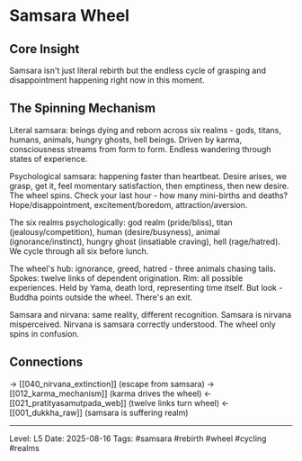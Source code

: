 # Samsara Wheel

## Core Insight
Samsara isn't just literal rebirth but the endless cycle of grasping and disappointment happening right now in this moment.

## The Spinning Mechanism

Literal samsara: beings dying and reborn across six realms - gods, titans, humans, animals, hungry ghosts, hell beings. Driven by karma, consciousness streams from form to form. Endless wandering through states of experience.

Psychological samsara: happening faster than heartbeat. Desire arises, we grasp, get it, feel momentary satisfaction, then emptiness, then new desire. The wheel spins. Check your last hour - how many mini-births and deaths? Hope/disappointment, excitement/boredom, attraction/aversion.

The six realms psychologically: god realm (pride/bliss), titan (jealousy/competition), human (desire/busyness), animal (ignorance/instinct), hungry ghost (insatiable craving), hell (rage/hatred). We cycle through all six before lunch.

The wheel's hub: ignorance, greed, hatred - three animals chasing tails. Spokes: twelve links of dependent origination. Rim: all possible experiences. Held by Yama, death lord, representing time itself. But look - Buddha points outside the wheel. There's an exit.

Samsara and nirvana: same reality, different recognition. Samsara is nirvana misperceived. Nirvana is samsara correctly understood. The wheel only spins in confusion.

## Connections
→ [[040_nirvana_extinction]] (escape from samsara)
→ [[012_karma_mechanism]] (karma drives the wheel)
← [[021_pratityasamutpada_web]] (twelve links turn wheel)
← [[001_dukkha_raw]] (samsara is suffering realm)

---
Level: L5
Date: 2025-08-16
Tags: #samsara #rebirth #wheel #cycling #realms
